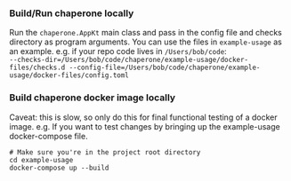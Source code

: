 ### Build/Run chaperone locally
Run the `chaperone.AppKt` main class and pass in the config file and checks directory as program arguments.
You can use the files in `example-usage` as an example. e.g. if your repo code lives in `/Users/bob/code`:  
`--checks-dir=/Users/bob/code/chaperone/example-usage/docker-files/checks.d --config-file=/Users/bob/code/chaperone/example-usage/docker-files/config.toml`

### Build chaperone docker image locally
Caveat: this is slow, so only do this for final functional testing of a docker image.
e.g. If you want to test changes by bringing up the example-usage docker-compose file.  
```script
# Make sure you're in the project root directory
cd example-usage
docker-compose up --build
```
